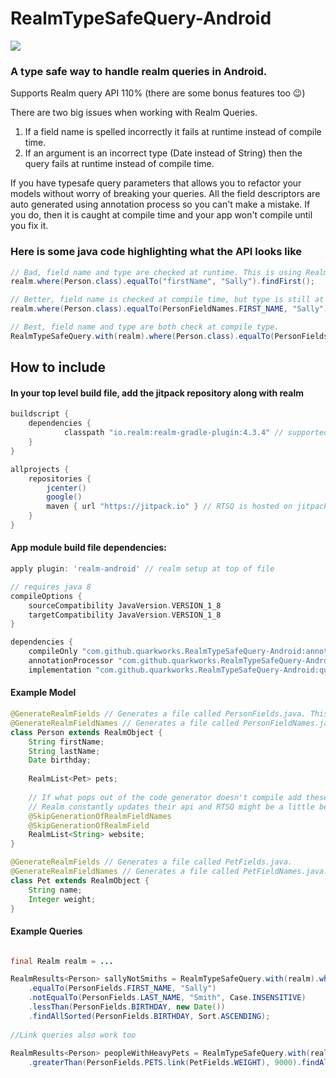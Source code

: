 # RealmTypeSafeQuery-Android
[![](https://jitpack.io/v/QuarkWorks/RealmTypeSafeQuery-Android.svg)](https://jitpack.io/#QuarkWorks/RealmTypeSafeQuery-Android)


### A type safe way to handle realm queries in Android.
Supports Realm query API 110% (there are some bonus features too 😉)

There are two big issues when working with Realm Queries.
1) If a field name is spelled incorrectly it fails at runtime instead of compile time.
2) If an argument is an incorrect type (Date instead of String) then the query fails at runtime instead of compile time.

If you have typesafe query parameters that allows you to refactor your models without worry of breaking your queries.
All the field descriptors are auto generated using annotation process so you can't make a mistake. 
If you do, then it is caught at compile time and your app won't compile until you fix it.

### Here is some java code highlighting what the API looks like
```java
// Bad, field name and type are checked at runtime. This is using Realm the default way.
realm.where(Person.class).equalTo("firstName", "Sally").findFirst();

// Better, field name is checked at compile time, but type is still at runtime.
realm.where(Person.class).equalTo(PersonFieldNames.FIRST_NAME, "Sally").findFirst();

// Best, field name and type are both check at compile type.
RealmTypeSafeQuery.with(realm).where(Person.class).equalTo(PersonFields.FIRST_NAME, "Sally").findFirst();
```

## How to include

#### In your top level build file, add the jitpack repository along with realm
```groovy
buildscript {
    dependencies {
            classpath "io.realm:realm-gradle-plugin:4.3.4" // supported version of realm
    }
}

allprojects {
    repositories {
        jcenter()
        google()
        maven { url "https://jitpack.io" } // RTSQ is hosted on jitpack
    }
}
```

#### App module build file dependencies:
```groovy
apply plugin: 'realm-android' // realm setup at top of file

// requires java 8
compileOptions {
    sourceCompatibility JavaVersion.VERSION_1_8
    targetCompatibility JavaVersion.VERSION_1_8
}

dependencies {
    compileOnly "com.github.quarkworks.RealmTypeSafeQuery-Android:annotations:$RTSQ_version" // annotations
    annotationProcessor "com.github.quarkworks.RealmTypeSafeQuery-Android:annotationprocessor:$RTSQ_version" // annotation processor
    implementation "com.github.quarkworks.RealmTypeSafeQuery-Android:query:$RTSQ_version"  // query dsl
```

#### Example Model
```java
@GenerateRealmFields // Generates a file called PersonFields.java. This is a RTSQ annotation.
@GenerateRealmFieldNames // Generates a file called PersonFieldNames.java This is a RTSQ annotation.
class Person extends RealmObject {
    String firstName;
    String lastName;
    Date birthday;
    
    RealmList<Pet> pets;
    
    // If what pops out of the code generator doesn't compile add these annotations.
    // Realm constantly updates their api and RTSQ might be a little behind.
    @SkipGenerationOfRealmFieldNames
    @SkipGenerationOfRealmField  
    RealmList<String> website;
}

@GenerateRealmFields // Generates a file called PetFields.java.
@GenerateRealmFieldNames // Generates a file called PetFieldNames.java.
class Pet extends RealmObject {
    String name;
    Integer weight;
}
```

#### Example Queries

```java

final Realm realm = ...

RealmResults<Person> sallyNotSmiths = RealmTypeSafeQuery.with(realm).where(Person.class)
    .equalTo(PersonFields.FIRST_NAME, "Sally")
    .notEqualTo(PersonFields.LAST_NAME, "Smith", Case.INSENSITIVE)
    .lessThan(PersonFields.BIRTHDAY, new Date())
    .findAllSorted(PersonFields.BIRTHDAY, Sort.ASCENDING);
    
//Link queries also work too
 
RealmResults<Person> peopleWithHeavyPets = RealmTypeSafeQuery.with(realm).where(Person.class)
    .greaterThan(PersonFields.PETS.link(PetFields.WEIGHT), 9000).findAll();
```
